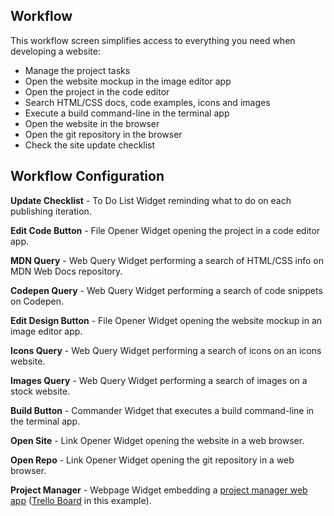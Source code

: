 ## Workflow

This workflow screen simplifies access to everything you need when developing a website:

- Manage the project tasks
- Open the website mockup in the image editor app
- Open the project in the code editor
- Search HTML/CSS docs, code examples, icons and images
- Execute a build command-line in the terminal app
- Open the website in the browser
- Open the git repository in the browser
- Check the site update checklist

## Workflow Configuration

**Update Checklist** - To Do List Widget reminding what to do on each publishing iteration.

**Edit Code Button** - File Opener Widget opening the project in a code editor app.

**MDN Query** - Web Query Widget performing a search of HTML/CSS info on MDN Web Docs repository.

**Codepen Query** - Web Query Widget performing a search of code snippets on Codepen.

**Edit Design Button** - File Opener Widget opening the website mockup in an image editor app.

**Icons Query** - Web Query Widget performing a search of icons on an icons website.

**Images Query** - Web Query Widget performing a search of images on a stock website.

**Build Button** - Commander Widget that executes a build command-line in the terminal app.

**Open Site** - Link Opener Widget opening the website in a web browser.

**Open Repo** - Link Opener Widget opening the git repository in a web browser.

**Project Manager** - Webpage Widget embedding a [project manager web app](/web-apps#project-management) ([Trello Board](/web-apps/project-management/trello#embedding-trello-board) in this example).

